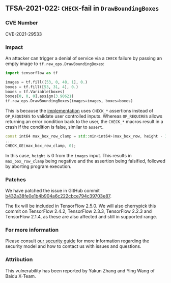 ## TFSA-2021-022: `CHECK`-fail in `DrawBoundingBoxes`

### CVE Number
CVE-2021-29533

### Impact
An attacker can trigger a denial of service via a `CHECK` failure by passing an
empty image to `tf.raw_ops.DrawBoundingBoxes`:

```python
import tensorflow as tf

images = tf.fill([53, 0, 48, 1], 0.)
boxes = tf.fill([53, 31, 4], 0.)
boxes = tf.Variable(boxes)
boxes[0, 0, 0].assign(3.90621)
tf.raw_ops.DrawBoundingBoxes(images=images, boxes=boxes)
```

This is because the
[implementation](https://github.com/tensorflow/tensorflow/blob/ea34a18dc3f5c8d80a40ccca1404f343b5d55f91/tensorflow/core/kernels/image/draw_bounding_box_op.cc#L148-L165)
uses `CHECK_*` assertions instead of `OP_REQUIRES` to validate user controlled
inputs. Whereas `OP_REQUIRES` allows returning an error condition back to the
user, the `CHECK_*` macros result in a crash if the condition is false, similar
to `assert`.

```cc
const int64 max_box_row_clamp = std::min<int64>(max_box_row, height - 1);
...
CHECK_GE(max_box_row_clamp, 0);
```

In this case, `height` is 0 from the `images` input. This results in
`max_box_row_clamp` being negative and the assertion being falsified, followed
by aborting program execution.

### Patches
We have patched the issue in GitHub commit
[b432a38fe0e1b4b904a6c222cbce794c39703e87](https://github.com/tensorflow/tensorflow/commit/b432a38fe0e1b4b904a6c222cbce794c39703e87).

The fix will be included in TensorFlow 2.5.0. We will also cherrypick this
commit on TensorFlow 2.4.2, TensorFlow 2.3.3, TensorFlow 2.2.3 and TensorFlow
2.1.4, as these are also affected and still in supported range.

### For more information
Please consult [our security
guide](https://github.com/tensorflow/tensorflow/blob/master/SECURITY.md) for
more information regarding the security model and how to contact us with issues
and questions.

### Attribution
This vulnerability has been reported by Yakun Zhang and Ying Wang of Baidu
X-Team.
